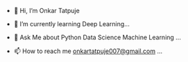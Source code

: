 - 👋 Hi, I’m Onkar Tatpuje
 
- 🌱 I’m currently learning Deep Learning...
 
- 👀 Ask Me about Python Data Science Machine Learning ...

- 📫 How to reach me onkartatpuje007@gmail.com ...


<!---
onkartatpuje/onkartatpuje is a ✨ special ✨ repository because its `README.md` (this file) appears on your GitHub profile.
You can click the Preview link to take a look at your changes.
--->

